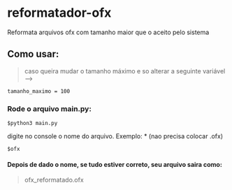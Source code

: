 # reformatador-ofx
<p> Reformata arquivos ofx com tamanho maior que o aceito pelo sistema </p> 

## Como usar:
> caso queira mudar o tamanho máximo e so alterar a seguinte variável -->
```
tamanho_maximo = 100

```
### Rode o arquivo main.py:
```
$python3 main.py
```
<p> digite no console o nome do arquivo. Exemplo:
* (nao precisa colocar .ofx)</p>

```
$ofx
```
#### Depois de dado o nome, se tudo estiver correto, seu arquivo saira como:
> ofx_reformatado.ofx
